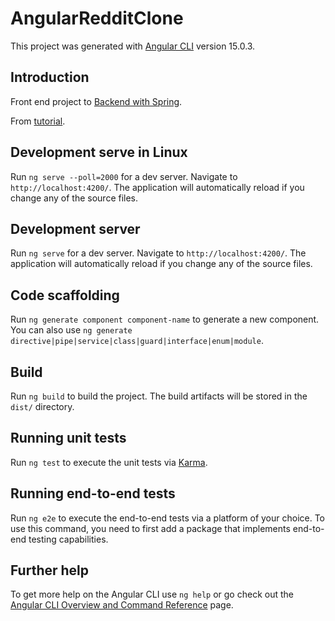# AngularRedditClone

This project was generated with [Angular CLI](https://github.com/angular/angular-cli) version 15.0.3.

## Introduction 

Front end project to [Backend with Spring](https://github.com/ThadeuJose/spring-angular-reddit-clone).

From [tutorial](https://www.youtube.com/watch?v=DKlTBBuc32c).

## Development serve in Linux 

Run `ng serve --poll=2000` for a dev server. Navigate to `http://localhost:4200/`. The application will automatically reload if you change any of the source files.

## Development server

Run `ng serve` for a dev server. Navigate to `http://localhost:4200/`. The application will automatically reload if you change any of the source files.

## Code scaffolding

Run `ng generate component component-name` to generate a new component. You can also use `ng generate directive|pipe|service|class|guard|interface|enum|module`.

## Build

Run `ng build` to build the project. The build artifacts will be stored in the `dist/` directory.

## Running unit tests

Run `ng test` to execute the unit tests via [Karma](https://karma-runner.github.io).

## Running end-to-end tests

Run `ng e2e` to execute the end-to-end tests via a platform of your choice. To use this command, you need to first add a package that implements end-to-end testing capabilities.

## Further help

To get more help on the Angular CLI use `ng help` or go check out the [Angular CLI Overview and Command Reference](https://angular.io/cli) page.
